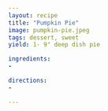 ```yaml
---
layout: recipe
title: "Pumpkin Pie"
image: pumpkin-pie.jpeg
tags: dessert, sweet
yield: 1- 9" deep dish pie

ingredients:
-

directions:
-

---
```

